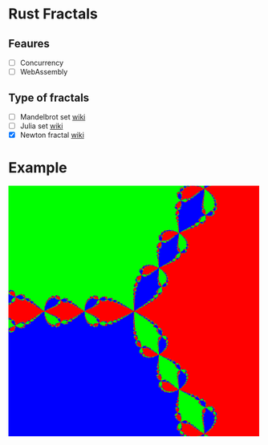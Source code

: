 # Rust Fractals

## Feaures

- [ ] Concurrency
- [ ] WebAssembly

## Type of fractals

- [ ] Mandelbrot set [wiki](https://en.wikipedia.org/wiki/Mandelbrot_set)
- [ ] Julia set [wiki](https://en.wikipedia.org/wiki/Julia_set)
- [x] Newton fractal [wiki](https://en.wikipedia.org/wiki/Newton_fractal)

# Example

![Newtone](fractal.png)